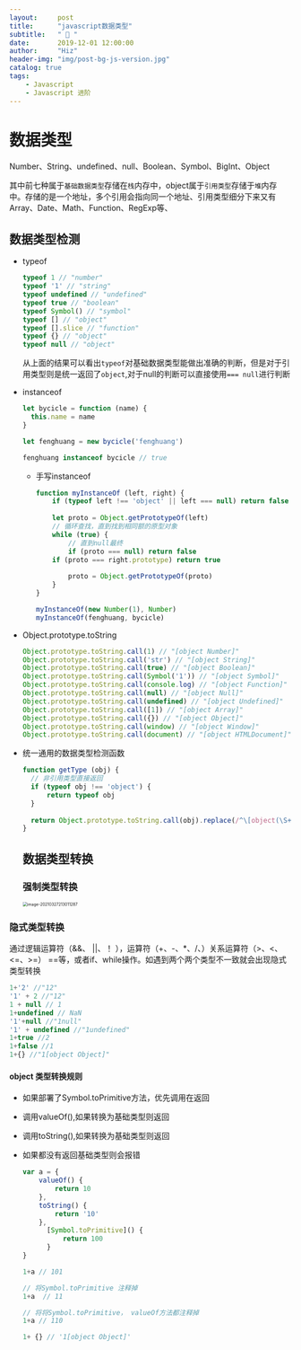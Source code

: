 ```yaml
---
layout:     post
title:      "javascript数据类型"
subtitle:   " 🎯 "
date:       2019-12-01 12:00:00
author:     "Hiz"
header-img: "img/post-bg-js-version.jpg"
catalog: true
tags:
    - Javascript
    - Javascript 进阶
---
```


# 数据类型

Number、String、undefined、null、Boolean、Symbol、BigInt、Object

其中前七种属于`基础数据类型`存储在`栈`内存中，object属于`引用类型`存储于`堆`内存中。存储的是一个地址，多个引用会指向同一个地址、引用类型细分下来又有Array、Date、Math、Function、RegExp等、

## 数据类型检测

* typeof

  ```javascript
  typeof 1 // "number"
  typeof '1' // "string"
  typeof undefined // "undefined"
  typeof true // "boolean"
  typeof Symbol() // "symbol"
  typeof [] // "object"
  typeof [].slice // "function"
  typeof {} // "object"
  typeof null // "object"
  ```

  从上面的结果可以看出`typeof`对基础数据类型能做出准确的判断，但是对于引用类型则是统一返回了`object`,对于null的判断可以直接使用`=== null`进行判断

* instanceof

  ```javascript
  let bycicle = function (name) {
  	this.name = name
  }
  
  let fenghuang = new bycicle('fenghuang')
  
  fenghuang instanceof bycicle // true
  ```

  * 手写instanceof

    ```javascript
    function myInstanceOf (left, right) {
    	if (typeof left !== 'object' || left === null) return false
      
    	let proto = Object.getPrototypeOf(left)
    	// 循环查找，直到找到相同额的原型对象
    	while (true) {
    		// 直到null最终    
    		if (proto === null) return false
        if (proto === right.prototype) return true 
    		
    		proto = Object.getPrototypeOf(proto)
    	}
    }
    
    myInstanceOf(new Number(1), Number)
    myInstanceOf(fenghuang, bycicle)
    ```

* Object.prototype.toString

  ```javascript
  Object.prototype.toString.call(1) // "[object Number]"
  Object.prototype.toString.call('str') // "[object String]"
  Object.prototype.toString.call(true) // "[object Boolean]"
  Object.prototype.toString.call(Symbol('1')) // "[object Symbol]"
  Object.prototype.toString.call(console.log) // "[object Function]"
  Object.prototype.toString.call(null) // "[object Null]"
  Object.prototype.toString.call(undefined) // "[object Undefined]"
  Object.prototype.toString.call([1]) // "[object Array]"
  Object.prototype.toString.call({}) // "[object Object]"
  Object.prototype.toString.call(window) // "[object Window]"
  Object.prototype.toString.call(document) // "[object HTMLDocument]"
  ```

- 统一通用的数据类型检测函数

  ```javascript
  function getType (obj) {
  	// 非引用类型直接返回  
    if (typeof obj !== 'object') {
  		return typeof obj
  	}
    
    return Object.prototype.toString.call(obj).replace(/^\[object(\S+)\]$/, $1)
  }
  ```

  ## 数据类型转换

  ### 强制类型转换

  <img src="https://gitee.com/inkkk0516/typora/raw/master/image-20210327213011287.png" alt="image-20210327213011287" style="zoom:50%;" />

  

### 隐式类型转换

通过逻辑运算符（&&、 ||、！ ），运算符（+、-、*、/、）关系运算符（>、<、<=、>=） ==等，或者if、while操作。如遇到两个两个类型不一致就会出现隐式类型转换

```javascript
1+'2' //"12"
'1' + 2 //"12"
1 + null // 1
1+undefined // NaN
'1'+null //"1null"
'1' + undefined //"1undefined"
1+true //2
1+false //1
1+{} //"1[object Object]"
```

#### object 类型转换规则

* 如果部署了Symbol.toPrimitive方法，优先调用在返回

* 调用valueOf(),如果转换为基础类型则返回

* 调用toString(),如果转换为基础类型则返回

* 如果都没有返回基础类型则会报错

  ```javascript
  var a = {
      valueOf() {
          return 10
      },
      toString() {
          return '10'
      },
    	[Symbol.toPrimitive]() {
  			return 100
  		}
  }
  
  1+a // 101
  
  // 将Symbol.toPrimitive 注释掉
  1+a  // 11
  
  // 将将Symbol.toPrimitive， valueOf方法都注释掉
  1+a // 110
  
  1+ {} // '1[object Object]'
  ```
